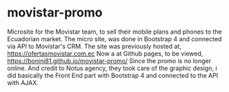 # movistar-promo
Microsite for the Movistar team, to sell their mobile plans and phones to the Ecuadorian market. The micro site, was done in Bootstrap 4 and connected via API to Movistar's CRM.
The site was previously hosted at, https://ofertasmovistar.com.ec  Now a at Github pages, to be viewed,  https://bonini81.github.io/movistar-promo/  Since the promo is no longer online. And credit to Notus agency, they took care of the graphic design, i did basically the Front End part with Bootstrap 4 and connected to the API with AJAX.
